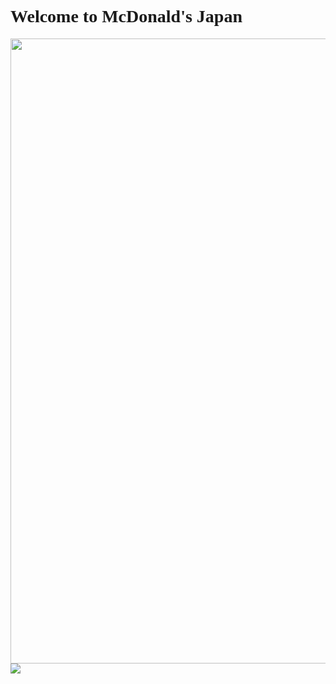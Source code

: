 <h1 style="font-family: 'Comic Sans MS'">Welcome to McDonald's Japan</h1>

<img src="http://de.fishki.net/picsw/102009/05/video/smeshnye_momenty_na_gorkax.jpg" width="1000"/>

<img src="http://coliss.com/wp-content/uploads-2009-2d/2009100802-07.png">

